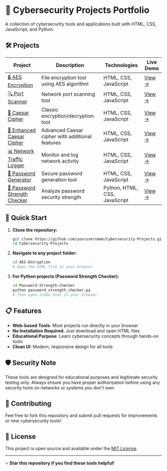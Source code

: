 # 🔐 Cybersecurity Projects Portfolio

A collection of cybersecurity tools and applications built with HTML, CSS, JavaScript, and Python.

## 🛠️ Projects

| Project | Description | Technologies | Live Demo |
|---------|-------------|--------------|-----------|
| [🔒 AES Encryption](./AES-Encryption/) | File encryption tool using AES algorithm | HTML, CSS, JavaScript | [View →](./AES-Encryption/aes-file-encryption.html) |
| [🔍 Port Scanner](./Basic-Port-Scanner-Status/) | Network port scanning tool | HTML, CSS, JavaScript | [View →](./Basic-Port-Scanner-Status/port-scanner.html) |
| [📝 Caesar Cipher](./Caesar%20Cipher%20Web%20EncryptorDecryptor/) | Classic encryption/decryption tool | HTML, CSS, JavaScript | [View →](./Caesar%20Cipher%20Web%20EncryptorDecryptor/caesar_cipher.html) |
| [🔐 Enhanced Caesar Cipher](./Enhanced-Caesar-Cipher/) | Advanced Caesar cipher with additional features | HTML, CSS, JavaScript | [View →](./Enhanced-Caesar-Cipher/enhanced-caesar-cipher.html) |
| [📊 Network Traffic Logger](./Network-Traffic-Logger/) | Monitor and log network activity | HTML, CSS, JavaScript | [View →](./Network-Traffic-Logger/network-traffic-logger.html) |
| [🎲 Password Generator](./Password-Generator-Web-Tool/) | Secure password generation tool | HTML, CSS, JavaScript | [View →](./Password-Generator-Web-Tool/password-generator.html) |
| [💪 Password Strength Checker](./Password-Strength-Checker/) | Analyze password security strength | Python, HTML, CSS, JavaScript | [View →](./Password-Strength-Checker/) |

## 🚀 Quick Start

1. **Clone the repository:**
   ```bash
   git clone https://github.com/yourusername/Cybersecurity-Projects.git
   cd Cybersecurity-Projects
   ```

2. **Navigate to any project folder:**
   ```bash
   cd AES-Encryption
   # Open the HTML file in your browser
   ```

3. **For Python projects (Password Strength Checker):**
   ```bash
   cd Password-Strength-Checker
   python password_strength_checker.py
   # Then open index.html in your browser
   ```

## 📋 Features

- **Web-based Tools**: Most projects run directly in your browser
- **No Installation Required**: Just download and open HTML files
- **Educational Purpose**: Learn cybersecurity concepts through hands-on tools
- **Clean UI**: Modern, responsive design for all tools

## 🛡️ Security Note

These tools are designed for educational purposes and legitimate security testing only. Always ensure you have proper authorization before using any security tools on networks or systems you don't own.

## 🤝 Contributing

Feel free to fork this repository and submit pull requests for improvements or new cybersecurity tools!

## 📄 License

This project is open source and available under the [MIT License](LICENSE).

---

⭐ **Star this repository if you find these tools helpful!**
